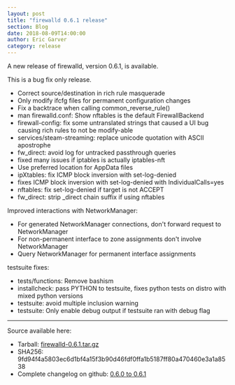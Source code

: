 ```yaml
---
layout: post
title: "firewalld 0.6.1 release"
section: Blog
date: 2018-08-09T14:00:00
author: Eric Garver
category: release
---
```


A new release of firewalld, version 0.6.1, is available.

This is a bug fix only release.

- Correct source/destination in rich rule masquerade
- Only modify ifcfg files for permanent configuration changes
- Fix a backtrace when calling common\_reverse\_rule()
- man firewalld.conf: Show nftables is the default FirewallBackend
- firewall-config: fix some untranslated strings that caused a UI bug causing rich rules to not be modify-able
- services/steam-streaming: replace unicode quotation with ASCII apostrophe
- fw\_direct: avoid log for untracked passthrough queries
- fixed many issues if iptables is actually iptables-nft
- Use preferred location for AppData files
- ipXtables: fix ICMP block inversion with set-log-denied
- fixes ICMP block inversion with set-log-denied with IndividualCalls=yes
- nftables: fix set-log-denied if target is not ACCEPT
- fw\_direct: strip \_direct chain suffix if using nftables

Improved interactions with NetworkManager:

- For generated NetworkManager connections, don't forward request to NetworkManager
- For non-permanent interface to zone assignments don't involve NetworkManager
- Query NetworkManager for permanent interface assignments

testsuite fixes:

- tests/functions: Remove bashism
- installcheck: pass PYTHON to testsuite, fixes python tests on distro with mixed python versions
- testsuite: avoid multiple inclusion warning
- testsuite: Only enable debug output if testsuite ran with debug flag

-----

Source available here:

 * Tarball: [firewalld-0.6.1.tar.gz](https://github.com/firewalld/firewalld/archive/v0.6.1.tar.gz)
 * SHA256: 9fd94f4a5803ec6d1bf4a15f3b90d46fdf0ffa1b5187ff80a470460e3a1a8538
 * Complete changelog on github: [0.6.0 to 0.6.1](https://github.com/firewalld/firewalld/compare/v0.6.0...v0.6.1)
